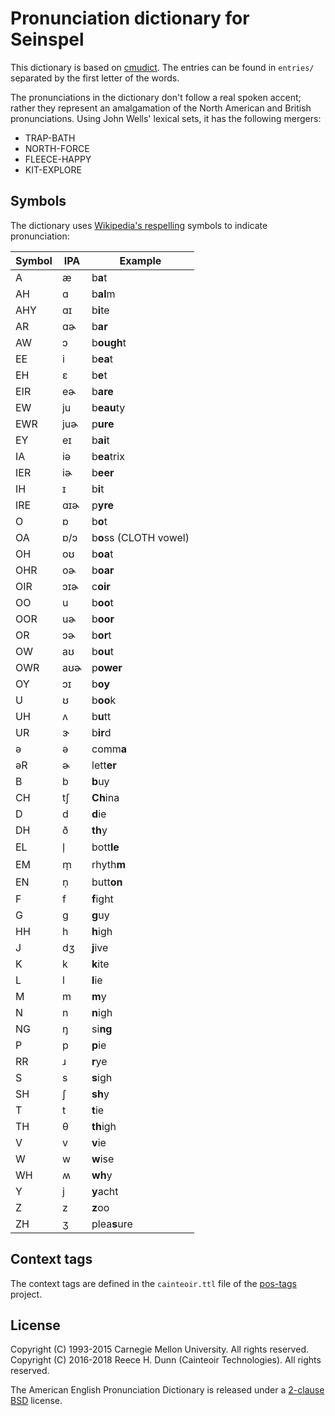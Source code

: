 # Pronunciation dictionary for Seinspel

This dictionary is based on [cmudict](https://en.wikipedia.org/wiki/CMU_Pronouncing_Dictionary).
The entries can be found in `entries/` separated by the first letter of the words.

The pronunciations in the dictionary don't follow a real spoken accent;
rather they represent an amalgamation of the North American and British pronunciations.
Using John Wells' lexical sets, it has the following mergers:

 *  TRAP-BATH
 *  NORTH-FORCE
 *  FLEECE-HAPPY
 *  KIT-EXPLORE

## Symbols

The dictionary uses [Wikipedia's respelling][wiki-respell] symbols to indicate pronunciation:

| Symbol  | IPA | Example |
|---------|-----|------------------------------|
| A       | æ   | b**a**t |
| AH      | ɑ   | b**al**m |
| AHY     | ɑɪ  | b**i**te |
| AR      | ɑɚ  | b**ar** |
| AW      | ɔ   | b**ough**t |
| EE      | i   | b**ea**t |
| EH      | ɛ   | b**e**t |
| EIR     | eɚ  | b**are** |
| EW      | ju  | b**eau**ty |
| EWR     | juɚ | p**ure** |
| EY      | eɪ  | b**ai**t |
| IA      | iə  | b**ea**trix |
| IER     | iɚ  | b**eer** |
| IH      | ɪ   | b**i**t |
| IRE     | ɑɪɚ | p**yre** |
| O       | ɒ   | b**o**t |
| OA      | ɒ/ɔ | b**o**ss (CLOTH vowel)|
| OH      | oʊ  | b**oa**t |
| OHR     | oɚ  | b**oar** |
| OIR     | ɔɪɚ | c**oir** |
| OO      | u   | b**oo**t |
| OOR     | uɚ  | b**oor** |
| OR      | ɔɚ  | b**or**t |
| OW      | aʊ  | b**ou**t |
| OWR     | aʊɚ | p**ower** |
| OY      | ɔɪ  | b**oy** |
| U       | ʊ   | b**oo**k |
| UH      | ʌ   | b**u**tt |
| UR      | ɝ   | b**ir**d |
| ə       | ə   | comm**a** |
| əR      | ɚ   | lett**er** |
| B       | b   | **b**uy |
| CH      | tʃ  | **Ch**ina |
| D       | d   | **d**ie |
| DH      | ð   | **th**y |
| EL      | l̩   | bott**le** |
| EM      | m̩   | rhyth**m** |
| EN      | n̩   | butt**on** |
| F       | f   | **f**ight |
| G       | g   | **g**uy |
| HH      | h   | **h**igh |
| J       | dʒ  | **j**ive |
| K       | k   | **k**ite |
| L       | l   | **l**ie |
| M       | m   | **m**y |
| N       | n   | **n**igh |
| NG      | ŋ   | si**ng** |
| P       | p   | **p**ie |
| RR      | ɹ   | **r**ye |
| S       | s   | **s**igh |
| SH      | ʃ   | **sh**y |
| T       | t   | **t**ie |
| TH      | θ   | **th**igh |
| V       | v   | **v**ie |
| W       | w   | **w**ise |
| WH      | ʍ   | **wh**y |
| Y       | j   | **y**acht |
| Z       | z   | **z**oo |
| ZH      | ʒ   | plea**s**ure |

## Context tags

The context tags are defined in the `cainteoir.ttl` file of the
[pos-tags](https://github.com/rhdunn/pos-tags) project.

## License

Copyright (C) 1993-2015 Carnegie Mellon University. All rights reserved.  
Copyright (C) 2016-2018 Reece H. Dunn (Cainteoir Technologies). All rights reserved.

The American English Pronunciation Dictionary is released under a
[2-clause BSD](COPYING) license.

[wiki-respell]: https://en.wikipedia.org/wiki/Help:Pronunciation_respelling_key

